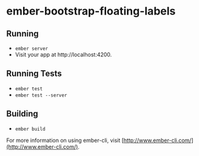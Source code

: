 # ember-bootstrap-floating-labels

## Running

* `ember server`
* Visit your app at http://localhost:4200.

## Running Tests

* `ember test`
* `ember test --server`

## Building

* `ember build`

For more information on using ember-cli, visit [http://www.ember-cli.com/](http://www.ember-cli.com/).

[npm]: https://www.npmjs.org/package/ember-bootstrap-floating-labels
[npm-badge]: https://img.shields.io/npm/v/ember-bootstrap-floating-labels.svg?style=flat-square
[travis]: https://travis-ci.org/offirgolan/ember-bootstrap-floating-labels
[travis-badge]: https://img.shields.io/travis/offirgolan/ember-bootstrap-floating-labels/master.svg?style=flat-square
[embadge]: http://embadge.io/
[ember-badge]: http://embadge.io/v1/badge.svg?start=1.13.0
